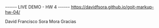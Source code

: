 ------ LIVE DEMO - HW 4 ------ https://davidfsora.github.io/goit-markup-hw-04/

David Francisco Sora Mora Gracias

